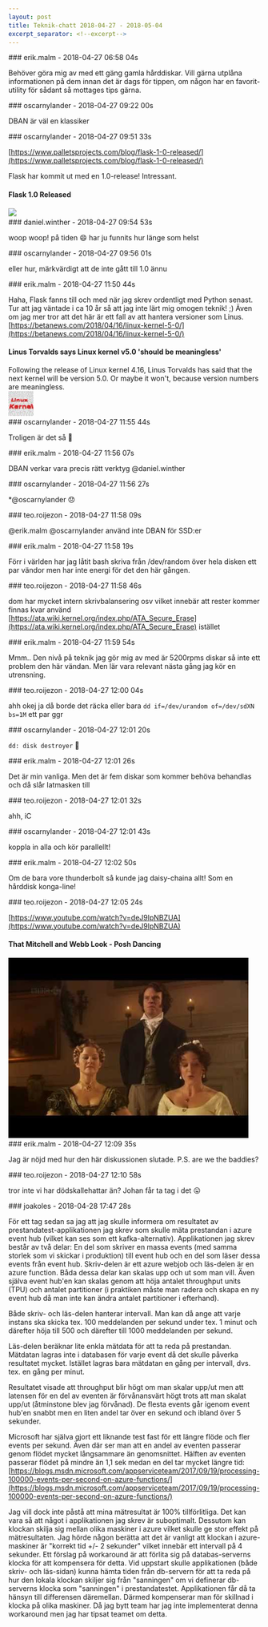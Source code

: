 ```yaml
---
layout: post
title: Teknik-chatt 2018-04-27 - 2018-05-04
excerpt_separator: <!--excerpt-->
---
```

<section class="message" markdown="1">
### erik.malm - 2018-04-27 06:58 04s

Behöver göra mig av med ett gäng gamla hårddiskar. Vill gärna utplåna informationen på dem innan det är dags för tippen, om någon har en favorit-utility för sådant så mottages tips gärna.
</section>
<section class="message" markdown="1">
### oscarnylander - 2018-04-27 09:22 00s

DBAN är väl en klassiker
</section>
<section class="message" markdown="1">
### oscarnylander - 2018-04-27 09:51 33s

[https://www.palletsprojects.com/blog/flask-1-0-released/](https://www.palletsprojects.com/blog/flask-1-0-released/)

Flask har kommit ut med en 1.0-release! Intressant.

<div class="attachment"><h4>Flask 1.0 Released</h4><div class="text"></div>
<a href="https://www.palletsprojects.com/blog/flask-1-0-released/"><img src="https://www.palletsprojects.com/og_image.png" fallback="Flask 1.0 Released"/></a></div>
    
</section>
<section class="message" markdown="1">
### daniel.winther - 2018-04-27 09:54 53s

woop woop! på tiden 😄
har ju funnits hur länge som helst
</section>
<section class="message" markdown="1">
### oscarnylander - 2018-04-27 09:56 01s

eller hur, märkvärdigt att de inte gått till 1.0 ännu
</section>
<section class="message" markdown="1">
### erik.malm - 2018-04-27 11:50 44s

Haha, Flask fanns till och med när jag skrev ordentligt med Python senast. Tur att jag väntade i ca 10 år så att jag inte lärt mig omogen teknik! ;)
Även om jag mer tror att det här är ett fall av att hantera versioner som Linus.
[https://betanews.com/2018/04/16/linux-kernel-5-0/](https://betanews.com/2018/04/16/linux-kernel-5-0/)

<div class="attachment"><h4>Linus Torvalds says Linux kernel v5.0 'should be meaningless'</h4><div class="text">Following the release of Linux kernel 4.16, Linus Torvalds has said that the next kernel will be version 5.0. Or maybe it won't, because version numbers are meaningless.</div>
<a href="https://betanews.com/2018/04/16/linux-kernel-5-0/"><div class="linkdiv"><img src="/assets/blogAssets/Linus Torvalds says Linux kernel v5.0 'should be meaningless'" fallback="Linus Torvalds says Linux kernel v5.0 'should be meaningless'"/></div></a></div>
    
</section>
<section class="message" markdown="1">
### oscarnylander - 2018-04-27 11:55 44s

Troligen är det så 🙂
</section>
<section class="message" markdown="1">
### erik.malm - 2018-04-27 11:56 07s

DBAN verkar vara precis rätt verktyg @daniel.winther
</section>
<section class="message" markdown="1">
### oscarnylander - 2018-04-27 11:56 27s

*@oscarnylander 😞
</section>
<section class="message" markdown="1">
### teo.roijezon - 2018-04-27 11:58 09s

@erik.malm @oscarnylander använd inte DBAN för SSD:er
</section>
<section class="message" markdown="1">
### erik.malm - 2018-04-27 11:58 19s

Förr i världen har jag låtit bash skriva från /dev/random över hela disken ett par vändor men har inte energi för det den här gången.
</section>
<section class="message" markdown="1">
### teo.roijezon - 2018-04-27 11:58 46s

dom har mycket intern skrivbalansering osv vilket innebär att rester kommer finnas kvar
använd [https://ata.wiki.kernel.org/index.php/ATA_Secure_Erase](https://ata.wiki.kernel.org/index.php/ATA_Secure_Erase) istället
</section>
<section class="message" markdown="1">
### erik.malm - 2018-04-27 11:59 54s

Mmm.. Den nivå på teknik jag gör mig av med är 5200rpms diskar så inte ett problem den här vändan. Men lär vara relevant nästa gång jag kör en utrensning.
</section>
<section class="message" markdown="1">
### teo.roijezon - 2018-04-27 12:00 04s

ahh okej
ja då borde det räcka
eller bara `dd if=/dev/urandom of=/dev/sdXN bs=1M` ett par ggr
</section>
<section class="message" markdown="1">
### oscarnylander - 2018-04-27 12:01 20s

`dd: disk destroyer` :parrot:

<!--excerpt-->
</section>
<section class="message" markdown="1">
### erik.malm - 2018-04-27 12:01 26s

Det är min vanliga. Men det är fem diskar som kommer behöva behandlas och då slår latmasken till
</section>
<section class="message" markdown="1">
### teo.roijezon - 2018-04-27 12:01 32s

ahh, iC
</section>
<section class="message" markdown="1">
### oscarnylander - 2018-04-27 12:01 43s

koppla in alla och kör parallellt!
</section>
<section class="message" markdown="1">
### erik.malm - 2018-04-27 12:02 50s

Om de bara vore thunderbolt så kunde jag daisy-chaina allt!
Som en hårddisk konga-line!
</section>
<section class="message" markdown="1">
### teo.roijezon - 2018-04-27 12:05 24s

[https://www.youtube.com/watch?v=deJ9lpNBZUA](https://www.youtube.com/watch?v=deJ9lpNBZUA)

<div class="attachment"><h4>That Mitchell and Webb Look - Posh Dancing</h4><div class="text"></div>
<a href="https://www.youtube.com/watch?v=deJ9lpNBZUA"><div class="linkdiv"><img src="/assets/blogAssets/That Mitchell and Webb Look - Posh Dancing" fallback="That Mitchell and Webb Look - Posh Dancing"/></div></a></div>
    
</section>
<section class="message" markdown="1">
### erik.malm - 2018-04-27 12:09 35s

Jag är nöjd med hur den här diskussionen slutade.
P.S. are we the baddies?
</section>
<section class="message" markdown="1">
### teo.roijezon - 2018-04-27 12:10 58s

tror inte vi har dödskallehattar än?
Johan får ta tag i det 😛
</section>
<section class="message" markdown="1">
### joakoles - 2018-04-28 17:47 28s

För ett tag sedan sa jag att jag skulle informera om resultatet av prestandatest-applikationen jag skrev som skulle mäta prestandan i azure event hub (vilket kan ses som ett kafka-alternativ). Applikationen jag skrev består av två delar: En del som skriver en massa events (med samma storlek som vi skickar i produktion) till event hub och en del som läser dessa events från event hub. Skriv-delen är ett azure webjob och läs-delen är en azure function. Båda dessa delar kan skalas upp och ut som man vill. Även själva event hub'en kan skalas genom att höja antalet throughput units (TPU) och antalet partitioner (i praktiken måste man radera och skapa en ny event hub då man inte kan ändra antalet partitioner i efterhand).

Både skriv- och läs-delen hanterar intervall. Man kan då ange att varje instans ska skicka tex. 100 meddelanden per sekund under tex. 1 minut och därefter höja till 500 och därefter till 1000 meddelanden per sekund. 

Läs-delen beräknar lite enkla mätdata för att ta reda på prestandan. Mätdatan lagras inte i databasen för varje event då det skulle påverka resultatet mycket. Istället lagras bara mätdatan en gång per intervall, dvs. tex. en gång per minut.

Resultatet visade att throughput blir högt om man skalar upp/ut men att latensen för en del av eventen är förvånansvärt högt trots att man skalat upp/ut (åtminstone blev jag förvånad). De flesta events går igenom event hub'en snabbt men en liten andel tar över en sekund och ibland över 5 sekunder.

Microsoft har själva gjort ett liknande test fast för ett längre flöde och fler events per sekund. Även där ser man att en andel av eventen passerar genom flödet mycket långsammare än genomsnittet. Hälften av eventen passerar flödet på mindre än 1,1 sek medan en del tar mycket längre tid: [https://blogs.msdn.microsoft.com/appserviceteam/2017/09/19/processing-100000-events-per-second-on-azure-functions/](https://blogs.msdn.microsoft.com/appserviceteam/2017/09/19/processing-100000-events-per-second-on-azure-functions/)

Jag vill dock inte påstå att mina mätresultat är 100% tillförlitliga. Det kan vara så att något i applikationen jag skrev är suboptimalt. Dessutom kan klockan skilja sig mellan olika maskiner i azure vilket skulle ge stor effekt på mätresultaten. Jag hörde någon berätta att det är vanligt att klockan i azure-maskiner är "korrekt tid +/- 2 sekunder" vilket innebär ett intervall på 4 sekunder. Ett förslag på workaround är att förlita sig på databas-serverns klocka för att kompensera för detta. Vid uppstart skulle applikationen (både skriv- och läs-sidan) kunna hämta tiden från db-servern för att ta reda på hur den lokala klockan skiljer sig från "sanningen" om vi definerar db-serverns klocka som "sanningen" i prestandatestet. Applikationen får då ta hänsyn till differensen däremellan. Därmed kompenserar man för skillnad i klocka på olika maskiner. Då jag bytt team har jag inte implementerat denna workaround men jag har tipsat teamet om detta.
</section>